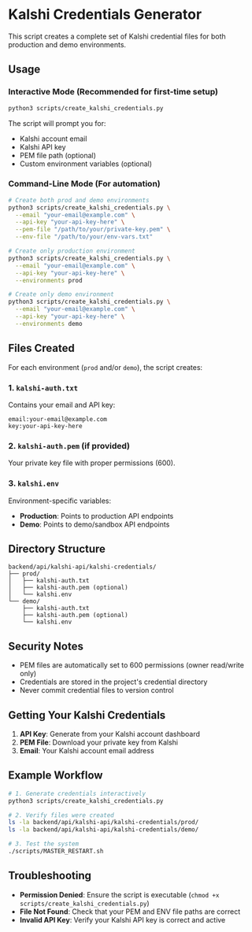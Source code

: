 # Kalshi Credentials Generator

This script creates a complete set of Kalshi credential files for both production and demo environments.

## Usage

### Interactive Mode (Recommended for first-time setup)

```bash
python3 scripts/create_kalshi_credentials.py
```

The script will prompt you for:
- Kalshi account email
- Kalshi API key
- PEM file path (optional)
- Custom environment variables (optional)

### Command-Line Mode (For automation)

```bash
# Create both prod and demo environments
python3 scripts/create_kalshi_credentials.py \
  --email "your-email@example.com" \
  --api-key "your-api-key-here" \
  --pem-file "/path/to/your/private-key.pem" \
  --env-file "/path/to/your/env-vars.txt"

# Create only production environment
python3 scripts/create_kalshi_credentials.py \
  --email "your-email@example.com" \
  --api-key "your-api-key-here" \
  --environments prod

# Create only demo environment
python3 scripts/create_kalshi_credentials.py \
  --email "your-email@example.com" \
  --api-key "your-api-key-here" \
  --environments demo
```

## Files Created

For each environment (`prod` and/or `demo`), the script creates:

### 1. `kalshi-auth.txt`
Contains your email and API key:
```
email:your-email@example.com
key:your-api-key-here
```

### 2. `kalshi-auth.pem` (if provided)
Your private key file with proper permissions (600).

### 3. `kalshi.env`
Environment-specific variables:
- **Production**: Points to production API endpoints
- **Demo**: Points to demo/sandbox API endpoints

## Directory Structure

```
backend/api/kalshi-api/kalshi-credentials/
├── prod/
│   ├── kalshi-auth.txt
│   ├── kalshi-auth.pem (optional)
│   └── kalshi.env
└── demo/
    ├── kalshi-auth.txt
    ├── kalshi-auth.pem (optional)
    └── kalshi.env
```

## Security Notes

- PEM files are automatically set to 600 permissions (owner read/write only)
- Credentials are stored in the project's credential directory
- Never commit credential files to version control

## Getting Your Kalshi Credentials

1. **API Key**: Generate from your Kalshi account dashboard
2. **PEM File**: Download your private key from Kalshi
3. **Email**: Your Kalshi account email address

## Example Workflow

```bash
# 1. Generate credentials interactively
python3 scripts/create_kalshi_credentials.py

# 2. Verify files were created
ls -la backend/api/kalshi-api/kalshi-credentials/prod/
ls -la backend/api/kalshi-api/kalshi-credentials/demo/

# 3. Test the system
./scripts/MASTER_RESTART.sh
```

## Troubleshooting

- **Permission Denied**: Ensure the script is executable (`chmod +x scripts/create_kalshi_credentials.py`)
- **File Not Found**: Check that your PEM and ENV file paths are correct
- **Invalid API Key**: Verify your Kalshi API key is correct and active 